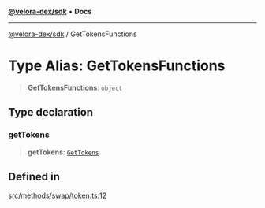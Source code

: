 [**@velora-dex/sdk**](../README.md) • **Docs**

***

[@velora-dex/sdk](../globals.md) / GetTokensFunctions

# Type Alias: GetTokensFunctions

> **GetTokensFunctions**: `object`

## Type declaration

### getTokens

> **getTokens**: [`GetTokens`](../-internal-/type-aliases/GetTokens.md)

## Defined in

[src/methods/swap/token.ts:12](https://github.com/VeloraDEX/sdk/blob/feat/extend_delta_orders_filtering/src/methods/swap/token.ts#L12)
